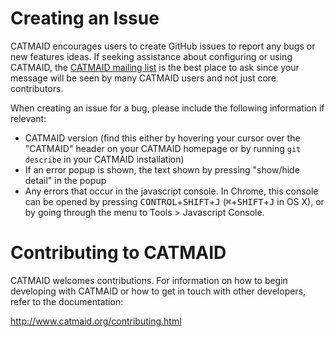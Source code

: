# Creating an Issue

CATMAID encourages users to create GitHub issues to report any bugs or new
features ideas. If seeking assistance about configuring or using CATMAID, the
[CATMAID mailing list](https://groups.google.com/forum/#!forum/catmaid) is the
best place to ask since your message will be seen by many CATMAID users and not
just core contributors.

When creating an issue for a bug, please include the following information if
relevant:

- CATMAID version (find this either by hovering your cursor over the "CATMAID"
  header on your CATMAID homepage or by running `git describe` in your CATMAID
  installation)
- If an error popup is shown, the text shown by pressing "show/hide detail" in
  the popup
- Any errors that occur in the javascript console. In Chrome, this console can
  be opened by pressing <kbd>CONTROL</kbd>+<kbd>SHIFT</kbd>+<kbd>J</kbd>
  (<kbd>&#8984;</kbd>+<kbd>SHIFT</kbd>+<kbd>J</kbd> in OS X), or by going
  through the menu to Tools > Javascript Console.

# Contributing to CATMAID

CATMAID welcomes contributions. For information on how to begin developing with
CATMAID or how to get in touch with other developers, refer to the documentation:

http://www.catmaid.org/contributing.html
